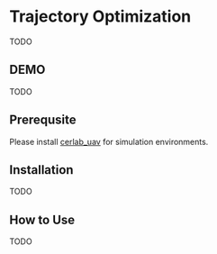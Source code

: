 # Trajectory Optimization
TODO

## DEMO
TODO

## Prerequsite
Please install [cerlab_uav](https://github.com/Zhefan-Xu/cerlab_uav) for simulation environments.

## Installation
TODO

## How to Use
TODO
